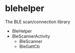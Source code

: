 # blehelper
The BLE scan/connection library
* BleHelper
* BleScannerActivity
    - BleScanner
    - BleGattCb
